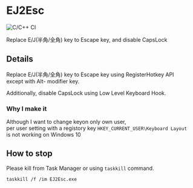 # EJ2Esc

![C/C++ CI](https://github.com/nocd5/EJ2Esc/workflows/C/C++%20CI/badge.svg?branch=master)

Replace E/J(半角/全角) key to Escape key, and disable CapsLock

## Details

Replace E/J(半角/全角) key to Escape key using RegisterHotkey API  
except with Alt- modifier key.

Additionally, disable CapsLock using Low Level Keyboard Hook.

### Why I make it

Although I want to change keyon  only own user,  
per user setting with a registory key `HKEY_CURRENT_USER\Keyboard Layout`  
is not working on Windows 10

## How to stop

Please kill from Task Manager or using `taskkill` command.

```
taskkill /f /im EJ2Esc.exe
```

